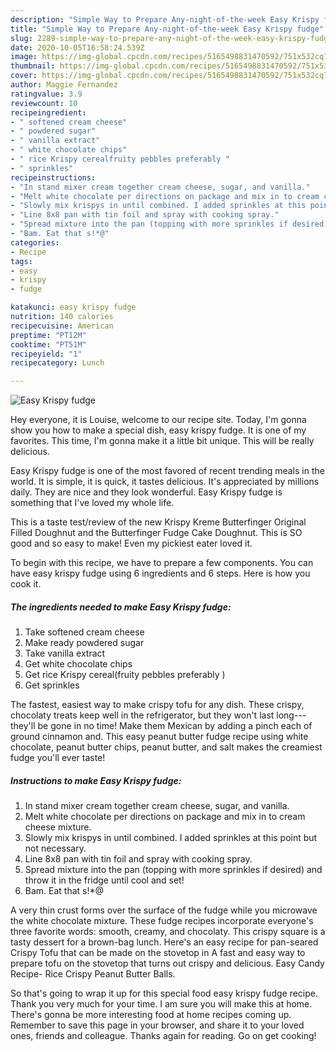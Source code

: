 ```yaml
---
description: "Simple Way to Prepare Any-night-of-the-week Easy Krispy fudge"
title: "Simple Way to Prepare Any-night-of-the-week Easy Krispy fudge"
slug: 2289-simple-way-to-prepare-any-night-of-the-week-easy-krispy-fudge
date: 2020-10-05T16:58:24.539Z
image: https://img-global.cpcdn.com/recipes/5165498831470592/751x532cq70/easy-krispy-fudge-recipe-main-photo.jpg
thumbnail: https://img-global.cpcdn.com/recipes/5165498831470592/751x532cq70/easy-krispy-fudge-recipe-main-photo.jpg
cover: https://img-global.cpcdn.com/recipes/5165498831470592/751x532cq70/easy-krispy-fudge-recipe-main-photo.jpg
author: Maggie Fernandez
ratingvalue: 3.9
reviewcount: 10
recipeingredient:
- " softened cream cheese"
- " powdered sugar"
- " vanilla extract"
- " white chocolate chips"
- " rice Krispy cerealfruity pebbles preferably "
- " sprinkles"
recipeinstructions:
- "In stand mixer cream together cream cheese, sugar, and vanilla."
- "Melt white chocolate per directions on package and mix in to cream cheese mixture."
- "Slowly mix krispys in until combined. I added sprinkles at this point but not necessary."
- "Line 8x8 pan with tin foil and spray with cooking spray."
- "Spread mixture into the pan (topping with more sprinkles if desired) and throw it in the fridge until cool and set!"
- "Bam. Eat that s!*@"
categories:
- Recipe
tags:
- easy
- krispy
- fudge

katakunci: easy krispy fudge 
nutrition: 140 calories
recipecuisine: American
preptime: "PT12M"
cooktime: "PT51M"
recipeyield: "1"
recipecategory: Lunch

---
```



![Easy Krispy fudge](https://img-global.cpcdn.com/recipes/5165498831470592/751x532cq70/easy-krispy-fudge-recipe-main-photo.jpg)

Hey everyone, it is Louise, welcome to our recipe site. Today, I'm gonna show you how to make a special dish, easy krispy fudge. It is one of my favorites. This time, I'm gonna make it a little bit unique. This will be really delicious.

Easy Krispy fudge is one of the most favored of recent trending meals in the world. It is simple, it is quick, it tastes delicious. It's appreciated by millions daily. They are nice and they look wonderful. Easy Krispy fudge is something that I've loved my whole life.

This is a taste test/review of the new Krispy Kreme Butterfinger Original Filled Doughnut and the Butterfinger Fudge Cake Doughnut. This is SO good and so easy to make! Even my pickiest eater loved it.


To begin with this recipe, we have to prepare a few components. You can have easy krispy fudge using 6 ingredients and 6 steps. Here is how you cook it.

<!--inarticleads1-->

##### The ingredients needed to make Easy Krispy fudge:

1. Take  softened cream cheese
1. Make ready  powdered sugar
1. Take  vanilla extract
1. Get  white chocolate chips
1. Get  rice Krispy cereal(fruity pebbles preferably )
1. Get  sprinkles


The fastest, easiest way to make crispy tofu for any dish. These crispy, chocolaty treats keep well in the refrigerator, but they won&#39;t last long---they&#39;ll be gone in no time! Make them Mexican by adding a pinch each of ground cinnamon and. This easy peanut butter fudge recipe using white chocolate, peanut butter chips, peanut butter, and salt makes the creamiest fudge you&#39;ll ever taste! 

<!--inarticleads2-->

##### Instructions to make Easy Krispy fudge:

1. In stand mixer cream together cream cheese, sugar, and vanilla.
1. Melt white chocolate per directions on package and mix in to cream cheese mixture.
1. Slowly mix krispys in until combined. I added sprinkles at this point but not necessary.
1. Line 8x8 pan with tin foil and spray with cooking spray.
1. Spread mixture into the pan (topping with more sprinkles if desired) and throw it in the fridge until cool and set!
1. Bam. Eat that s!*@


A very thin crust forms over the surface of the fudge while you microwave the white chocolate mixture. These fudge recipes incorporate everyone&#39;s three favorite words: smooth, creamy, and chocolaty. This crispy square is a tasty dessert for a brown-bag lunch. Here&#39;s an easy recipe for pan-seared Crispy Tofu that can be made on the stovetop in A fast and easy way to prepare tofu on the stovetop that turns out crispy and delicious. Easy Candy Recipe- Rice Crispy Peanut Butter Balls. 

So that's going to wrap it up for this special food easy krispy fudge recipe. Thank you very much for your time. I am sure you will make this at home. There's gonna be more interesting food at home recipes coming up. Remember to save this page in your browser, and share it to your loved ones, friends and colleague. Thanks again for reading. Go on get cooking!
